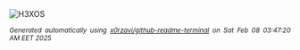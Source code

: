 <div align="justify">
<picture>
    <source media="(prefers-color-scheme: dark)" srcset="https://i.ibb.co/pBLNZnxg/output-gif.gif">
    <source media="(prefers-color-scheme: light)" srcset="https://i.ibb.co/pBLNZnxg/output-gif.gif">
    <img alt="H3XOS" src="https://i.ibb.co/pBLNZnxg/output-gif.gif">
</picture>

<sub><i>Generated automatically using [x0rzavi/github-readme-terminal](https://github.com/x0rzavi/github-readme-terminal) on Sat Feb 08 03:47:20 AM EET 2025</i></sub>
</div>